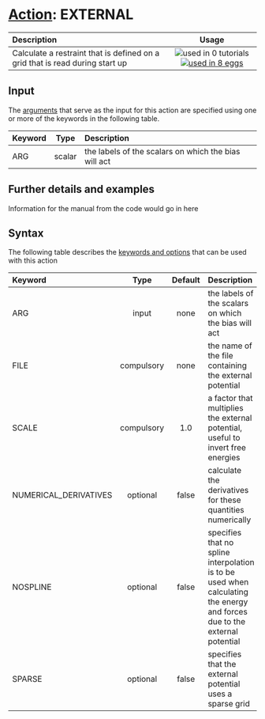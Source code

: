 # [Action](actions.md): EXTERNAL

| Description    | Usage |
|:--------|:--------:|
| Calculate a restraint that is defined on a grid that is read during start up | ![used in 0 tutorials](https://img.shields.io/badge/tutorials-0-red.svg)[![used in 8 eggs](https://img.shields.io/badge/nest-8-green.svg)](https://www.plumed-nest.org/browse.html?search=EXTERNAL) | 

## Input

The [arguments](specifying_arguments.html) that serve as the input for this action are specified using one or more of the keywords in the following table.

| Keyword |  Type | Description |
|:--------|:------:|:-----------|
| ARG | scalar | the labels of the scalars on which the bias will act |


## Further details and examples 
Information for the manual from the code would go in here 
## Syntax 
The following table describes the [keywords and options](parsing.md) that can be used with this action 

| Keyword | Type | Default | Description |
|:-------|:----:|:-------:|:-----------|
| ARG | input | none | the labels of the scalars on which the bias will act |
| FILE | compulsory | none | the name of the file containing the external potential |
| SCALE | compulsory | 1.0 |  a factor that multiplies the external potential, useful to invert free energies |
| NUMERICAL_DERIVATIVES | optional | false |  calculate the derivatives for these quantities numerically |
| NOSPLINE | optional | false |  specifies that no spline interpolation is to be used when calculating the energy and forces due to the external potential |
| SPARSE | optional | false |  specifies that the external potential uses a sparse grid |
